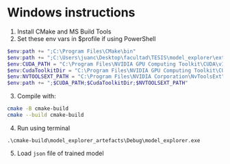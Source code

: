 # Windows instructions

1. Install CMake and MS Build Tools
2. Set these env vars in $profile if using PowerShell

```ps1
$env:path += ";C:\Program Files\CMake\bin"
$env:path += ";C:\Users\juanc\Desktop\facultad\TESIS\model_explorer\external\libtorch\lib" # change this to this folder synthetizer\external\libtorch\lib
$env:CUDA_PATH = "C:\Program Files\NVIDIA GPU Computing Toolkit\CUDA\v12.2"
$env:CudaToolkitDir = "C:\Program Files\NVIDIA GPU Computing Toolkit\CUDA\v12.2"
$env:NVTOOLSEXT_PATH = "C:\Program Files\NVIDIA Corporation\NvToolsExt"
$env:path += ";$CUDA_PATH;$CudaToolkitDir;$NVTOOLSEXT_PATH"
```

3. Compile with:

```sh
cmake -B cmake-build
cmake --build cmake-build
```

4. Run using terminal

```
.\cmake-build\model_explorer_artefacts\Debug\model_explorer.exe
```

5. Load `json` file of trained model
